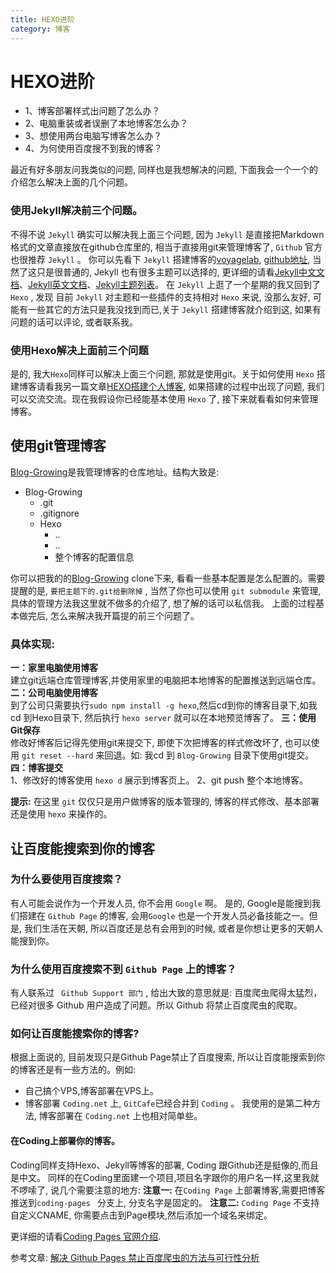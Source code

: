 ```yaml
---
title: HEXO进阶
category: 博客
---
```


# HEXO进阶

* 1、博客部署样式出问题了怎么办？
* 2、电脑重装或者误删了本地博客怎么办？
* 3、想使用两台电脑写博客怎么办？
* 4、为何使用百度搜不到我的博客？

最近有好多朋友问我类似的问题, 同样也是我想解决的问题, 下面我会一个一个的介绍怎么解决上面的几个问题。


<!--more-->



### 使用Jekyll解决前三个问题。
不得不说 `Jekyll` 确实可以解决我上面三个问题, 因为 `Jekyll` 是直接把Markdown格式的文章直接放在github仓库里的, 相当于直接用git来管理博客了, `Github` 官方也很推荐 `Jekyll` 。 你可以先看下 `Jekyll` 搭建博客的[voyagelab](voyagelab.github.io), [github地址](https://github.com/voyagelab/voyagelab.github.io), 当然了这只是很普通的, Jekyll 也有很多主题可以选择的, 更详细的请看[Jekyll中文文档](http://jekyll.bootcss.com/)、[Jekyll英文文档](https://jekyllrb.com/)、[Jekyll主题列表](http://jekyllthemes.org/)。
在 `Jekyll` 上逛了一个星期的我又回到了 `Hexo` , 发现 目前 `Jekyll` 对主题和一些插件的支持相对 `Hexo` 来说, 没那么友好, 可能有一些其它的方法只是我没找到而已,关于 `Jekyll` 搭建博客就介绍到这, 如果有问题的话可以评论, 或者联系我。

### 使用Hexo解决上面前三个问题
是的, 我大`Hexo`同样可以解决上面三个问题, 那就是使用git。关于如何使用 `Hexo` 搭建博客请看我另一篇文章[HEXO搭建个人博客](http://www.baixin.io/2015/08/25/HEXO%E6%90%AD%E5%BB%BA%E4%B8%AA%E4%BA%BA%E5%8D%9A%E5%AE%A2/), 如果搭建的过程中出现了问题, 我们可以交流交流。现在我假设你已经能基本使用 `Hexo` 了, 接下来就看看如何来管理博客。

## 使用git管理博客
[Blog-Growing](https://github.com/leopardpan/Blog-Growing)是我管理博客的仓库地址。结构大致是:

* Blog-Growing
    * .git
    * .gitignore
    * Hexo
        *   ..
        *   ..
        *   整个博客的配置信息

你可以把我的的[Blog-Growing](https://github.com/leopardpan/Blog-Growing) clone下来, 看看一些基本配置是怎么配置的。需要提醒的是, `要把主题下的.git给删除掉` , 当然了你也可以使用 `git submodule` 来管理, 具体的管理方法我这里就不做多的介绍了, 想了解的话可以私信我。
上面的过程基本做完后, 怎么来解决我开篇提的前三个问题了。

### 具体实现:
**一：家里电脑使用博客**       
建立git远端仓库管理博客,并使用家里的电脑把本地博客的配置推送到远端仓库。
**二：公司电脑使用博客**       
到了公司只需要执行`sudo npm install -g hexo`,然后cd到你的博客目录下,如我cd 到Hexo目录下, 然后执行 `hexo server` 就可以在本地预览博客了。
**三：使用Git保存**       
修改好博客后记得先使用git来提交下, 即使下次把博客的样式修改坏了, 也可以使用 `git reset --hard` 来回退。如: 我cd 到 `Blog-Growing` 目录下使用git提交。
**四：博客提交**        
1、修改好的博客使用 `hexo d` 展示到博客页上。
2、git push 整个本地博客。

**提示:** 在这里 `git` 仅仅只是用户做博客的版本管理的, 博客的样式修改、基本部署还是使用 `hexo` 来操作的。

## 让百度能搜索到你的博客

### 为什么要使用百度搜索？
有人可能会说作为一个开发人员, 你不会用 `Google` 啊。 是的, Google是能搜到我们搭建在 `Github Page` 的博客, 会用`Google` 也是一个开发人员必备技能之一。但是, 我们生活在天朝, 所以百度还是总有会用到的时候, 或者是你想让更多的天朝人能搜到你。

### 为什么使用百度搜索不到 `Github Page` 上的博客？
有人联系过 ` Github Support 部门` , 给出大致的意思就是: 百度爬虫爬得太猛烈，已经对很多 Github 用户造成了问题。所以 Github 将禁止百度爬虫的爬取。
### 如何让百度能搜索你的博客?
根据上面说的, 目前发现只是Github Page禁止了百度搜索, 所以让百度能搜索到你的博客还是有一些方法的。例如:
* 自己搞个VPS,博客部署在VPS上。
* 博客部署 `Coding.net` 上, `GitCafe`已经合并到 `Coding` 。
我使用的是第二种方法, 博客部署在 `Coding.net` 上也相对简单些。
#### 在Coding上部署你的博客。
Coding同样支持Hexo、Jekyll等博客的部署, Coding 跟Github还是挺像的,而且是中文。 同样的在Coding里面建一个项目,项目名字跟你的用户名一样,这里我就不啰嗦了, 说几个需要注意的地方:
**注意一:**
在`Coding Page` 上部署博客,需要把博客推送到`coding-pages ` 分支上, 分支名字是固定的。
**注意二:**
`Coding Page` 不支持自定义CNAME, 你需要点击到Page模块,然后添加一个域名来绑定。

更详细的请看[Coding Pages 官网介绍](https://coding.net/help/doc/pages/index.html).

参考文章:
[解决 Github Pages 禁止百度爬虫的方法与可行性分析](http://jerryzou.com/posts/feasibility-of-allowing-baiduSpider-for-Github-Pages/)